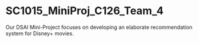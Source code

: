 # SC1015_MiniProj_C126_Team_4
Our DSAI Mini-Project focuses on developing an elaborate recommendation system for Disney+ movies.
